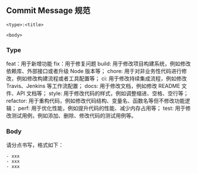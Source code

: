 ## Commit Message 规范

```
<type>:<title>

<body>
```
### Type

feat：用于新增功能
fix：用于修复问题
build: 用于修改项目构建系统，例如修改依赖库、外部接口或者升级 Node 版本等；
chore: 用于对非业务性代码进行修改，例如修改构建流程或者工具配置等；
ci: 用于修改持续集成流程，例如修改 Travis、Jenkins 等工作流配置；
docs: 用于修改文档，例如修改 README 文件、API 文档等；
style: 用于修改代码的样式，例如调整缩进、空格、空行等；
refactor: 用于重构代码，例如修改代码结构、变量名、函数名等但不修改功能逻辑；
perf: 用于优化性能，例如提升代码的性能、减少内存占用等；
test: 用于修改测试用例，例如添加、删除、修改代码的测试用例等。

### Body

请分点书写，格式如下：

```
- xxx
- xxx
- xxx
```
